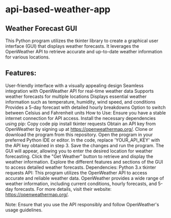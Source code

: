 # api-based-weather-app
## Weather Forecast GUI
This Python program utilizes the tkinter library to create a graphical user interface (GUI) that displays weather forecasts. It leverages the OpenWeather API to retrieve accurate and up-to-date weather information for various locations.

## Features:
User-friendly interface with a visually appealing design
Seamless integration with OpenWeather API for real-time weather data
Supports weather forecasts for multiple locations
Displays essential weather information such as temperature, humidity, wind speed, and conditions
Provides a 5-day forecast with detailed hourly breakdowns
Option to switch between Celsius and Fahrenheit units
How to Use:
Ensure you have a stable internet connection for API access.
Install the necessary dependencies using pip:
Copy code
pip install tkinter requests
Obtain an API key from OpenWeather by signing up at https://openweathermap.org/.
Clone or download the program from this repository.
Open the program in your preferred Python IDE or editor.
In the code, replace 'YOUR_API_KEY' with the API key obtained in step 3.
Save the changes and run the program.
The GUI will appear, allowing you to enter the desired location for weather forecasting.
Click the "Get Weather" button to retrieve and display the weather information.
Explore the different features and sections of the GUI to access detailed weather forecasts.
Dependencies:
Python 3.x
tkinter
requests
API:
This program utilizes the OpenWeather API to access accurate and reliable weather data. OpenWeather provides a wide range of weather information, including current conditions, hourly forecasts, and 5-day forecasts. For more details, visit their website: https://openweathermap.org/.

Note:
Ensure that you use the API responsibly and follow OpenWeather's usage guidelines.
